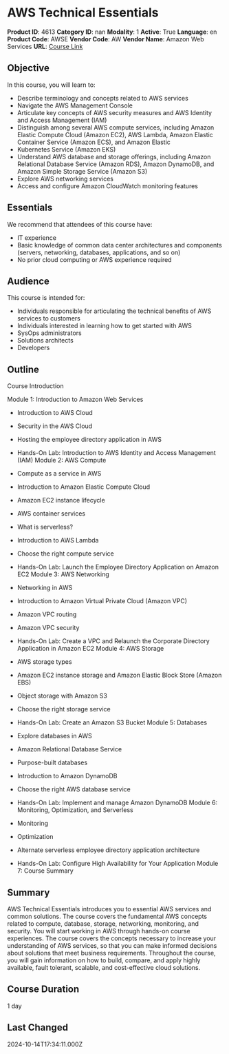 # AWS Technical Essentials

**Product ID**: 4613
**Category ID**: nan
**Modality**: 1
**Active**: True
**Language**: en
**Product Code**: AWSE
**Vendor Code**: AW
**Vendor Name**: Amazon Web Services
**URL**: [Course Link](https://www.fastlaneus.com/course/amazon-awse)

## Objective
In this course, you will learn to:



- Describe terminology and concepts related to AWS services
- Navigate the AWS Management Console
- Articulate key concepts of AWS security measures and AWS Identity and Access Management (IAM)
- Distinguish among several AWS compute services, including Amazon Elastic Compute Cloud (Amazon EC2), AWS Lambda, Amazon Elastic Container Service (Amazon ECS), and Amazon Elastic
- Kubernetes Service (Amazon EKS)
- Understand AWS database and storage offerings, including Amazon Relational Database Service (Amazon RDS), Amazon DynamoDB, and Amazon Simple Storage Service (Amazon S3)
- Explore AWS networking services
- Access and configure Amazon CloudWatch monitoring features

## Essentials
We recommend that attendees of this course have:



- IT experience
- Basic knowledge of common data center architectures and components (servers, networking, databases, applications, and so on)
- No prior cloud computing or AWS experience required

## Audience
This course is intended for:



- Individuals responsible for articulating the technical benefits of AWS services to customers
- Individuals interested in learning how to get started with AWS
- SysOps administrators
- Solutions architects
- Developers

## Outline
Course Introduction

Module 1: Introduction to Amazon Web Services


- Introduction to AWS Cloud
- Security in the AWS Cloud
- Hosting the employee directory application in AWS
- Hands-On Lab: Introduction to AWS Identity and Access Management (IAM)
Module 2: AWS Compute


- Compute as a service in AWS
- Introduction to Amazon Elastic Compute Cloud
- Amazon EC2 instance lifecycle
- AWS container services
- What is serverless?
- Introduction to AWS Lambda
- Choose the right compute service
- Hands-On Lab: Launch the Employee Directory Application on Amazon EC2
Module 3: AWS Networking


- Networking in AWS
- Introduction to Amazon Virtual Private Cloud (Amazon VPC)
- Amazon VPC routing
- Amazon VPC security
- Hands-On Lab: Create a VPC and Relaunch the Corporate Directory Application in Amazon EC2
Module 4: AWS Storage


- AWS storage types
- Amazon EC2 instance storage and Amazon Elastic Block Store (Amazon EBS)
- Object storage with Amazon S3
- Choose the right storage service
- Hands-On Lab: Create an Amazon S3 Bucket
Module 5: Databases


- Explore databases in AWS
- Amazon Relational Database Service
- Purpose-built databases
- Introduction to Amazon DynamoDB
- Choose the right AWS database service
- Hands-On Lab: Implement and manage Amazon DynamoDB
Module 6: Monitoring, Optimization, and Serverless


- Monitoring
- Optimization
- Alternate serverless employee directory application architecture
- Hands-On Lab: Configure High Availability for Your Application
Module 7: Course Summary

## Summary
AWS Technical Essentials introduces you to essential AWS services and common solutions. The course covers the fundamental AWS concepts related to compute, database, storage, networking, monitoring, and security. You will start working in AWS through hands-on course experiences. The course covers the concepts necessary to increase your understanding of AWS services, so that you can make informed decisions about solutions that meet business requirements. Throughout the course, you will gain information on how to build, compare, and apply highly available, fault tolerant, scalable, and cost-effective cloud solutions.

## Course Duration
1 day

## Last Changed
2024-10-14T17:34:11.000Z
